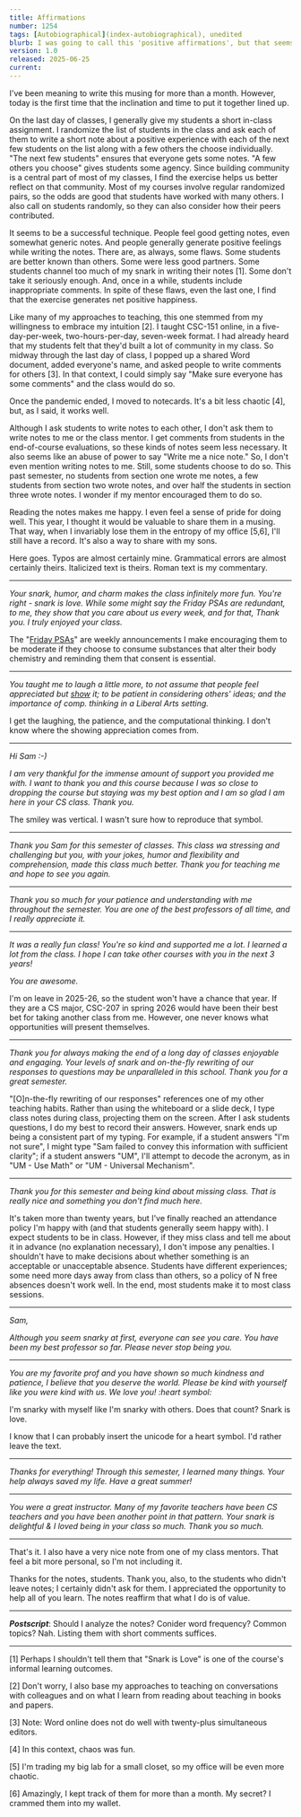 ```yaml
---
title: Affirmations
number: 1254
tags: [Autobiographical](index-autobiographical), unedited
blurb: I was going to call this 'positive affirmations', but that seems redundant.
version: 1.0
released: 2025-06-25
current: 
---
```

I've been meaning to write this musing for more than a month. However, today is the first time that the inclination and time to put it together lined up.

On the last day of classes, I generally give my students a short in-class assignment. I randomize the list of students in the class and ask each of them to write a short note about a positive experience with each of the next few students on the list along with a few others the choose individually. "The next few students" ensures that everyone gets some notes. "A few others you choose" gives students some agency. Since building community is a central part of most of my classes, I find the exercise helps us better reflect on that community. Most of my courses involve regular randomized pairs, so the odds are good that students have worked with many others. I also call on students randomly, so they can also consider how their peers contributed.

It seems to be a successful technique. People feel good getting notes, even somewhat generic notes. And people generally generate positive feelings while writing the notes. There are, as always, some flaws. Some students are better known than others. Some were less good partners. Some students channel too much of my snark in writing their notes [1]. Some don't take it seriously enough. And, once in a while, students include inappropriate comments. In spite of these flaws, even the last one, I find that the exercise generates net positive happiness.

Like many of my approaches to teaching, this one stemmed from my willingness to embrace my intuition [2]. I taught CSC-151 online, in a five-day-per-week, two-hours-per-day, seven-week format. I had already heard that my students felt that they'd built a lot of community in my class. So midway through the last day of class, I popped up a shared Word document, added everyone's name, and asked people to write comments for others [3]. In that context, I could simply say "Make sure everyone has some comments" and the class would do so.

Once the pandemic ended, I moved to notecards. It's a bit less chaotic [4], but, as I said, it works well.

Although I ask students to write notes to each other, I don't ask them to write notes to me or the class mentor. I get comments from students in the end-of-course evaluations, so these kinds of notes seem less necessary. It also seems like an abuse of power to say "Write me a nice note." So, I don't even mention writing notes to me. Still, some students choose to do so. This past semester, no students from section one wrote me notes, a few students from section two wrote notes, and over half the students in section three wrote notes. I wonder if my mentor encouraged them to do so.

Reading the notes makes me happy. I even feel a sense of pride for doing well. This year, I thought it would be valuable to share them in a musing. That way, when I invariably lose them in the entropy of my office [5,6], I'll still have a record. It's also a way to share with my sons.

Here goes. Typos are almost certainly mine. Grammatical errors are almost certainly theirs. Italicized text is theirs. Roman text is my commentary.

---

_Your snark, humor, and charm makes the class infinitely more fun. You're right - snark is love. While some might say the Friday PSAs are redundant, to me, they show that you care about us every week, and for that, Thank you. I truly enjoyed your class._

The "[Friday PSAs](friday-psa)" are weekly announcements I make encouraging them to be moderate if they choose to consume substances that alter their body chemistry and reminding them that consent is essential.

---

_You taught me to laugh a little more, to not assume that people feel appreciated but <u>show</u> it; to be patient in considering others' ideas; and the importance of comp. thinking in a Liberal Arts setting._

I get the laughing, the patience, and the computational thinking. I don't know where the showing appreciation comes from.

---

_Hi Sam :-)_

_I am very thankful for the immense amount of support you provided me with. I want to thank you and this course because I was so close to dropping the course but staying was my best option and I am so glad I am here in your CS class. Thank you._

The smiley was vertical. I wasn't sure how to reproduce that symbol.

---

_Thank you Sam for this semester of classes. This class wa stressing and challenging but you, with your jokes, humor and flexibility and comprehension, made this class much better. Thank you for teaching me and hope to see you again._

---

_Thank you so much for your patience and understanding with me throughout the semester. You are one of the best professors of all time, and I really appreciate it._

---

_It was a really fun class! You're so kind and supported me a lot. I learned a lot from the class. I hope I can take other courses with you in the next 3 years!_

_You are awesome._

I'm on leave in 2025-26, so the student won't have a chance that year. If they are a CS major, CSC-207 in spring 2026 would have been their best bet for taking another class from me. However, one never knows what opportunities will present themselves.

---

_Thank you for always making the end of a long day of classes enjoyable and engaging. Your levels of snark and on-the-fly rewriting of our responses to questions may be unparalleled in this school. Thank you for a great semester._

"[O]n-the-fly rewriting of our responses" references one of my other teaching habits. Rather than using the whiteboard or a slide deck, I type class notes during class, projecting them on the screen. After I ask students questions, I do my best to record their answers. However, snark ends up being a consistent part of my typing. For example, if a student answers "I'm not sure", I might type "Sam failed to convey this information with sufficient clarity"; if a student answers "UM", I'll attempt to decode the acronym, as in "UM - Use Math" or "UM - Universal Mechanism".

---

_Thank you for this semester and being kind about missing class. That is really nice and something you don't find much here._

It's taken more than twenty years, but I've finally reached an attendance policy I'm happy with (and that students generally seem happy with). I expect students to be in class. However, if they miss class and tell me about it in advance (no explanation necessary), I don't impose any penalties. I shouldn't have to make decisions about whether something is an acceptable or unacceptable absence. Students have different experiences; some need more days away from class than others, so a policy of N free absences doesn't work well. In the end, most students make it to most class sessions.

---

_Sam,_

_Although you seem snarky at first, everyone can see you care. You have been my best professor so far. Please never stop being you._

---

_You are my favorite prof and you have shown so much kindness and patience, I believe that you deserve the world. Please be kind with yourself like you were kind with us. We love you! :heart symbol:_

I'm snarky with myself like I'm snarky with others. Does that count? Snark is love.

I know that I can probably insert the unicode for a heart symbol. I'd rather leave the text.

---

_Thanks for everything! Through this semester, I learned many things. Your help always saved my life. Have a great summer!_

---

_You were a great instructor. Many of my favorite teachers have been CS teachers and you have been another point in that pattern. Your snark is delightful & I loved being in your class so much. Thank you so much._

---

That's it. I also have a very nice note from one of my class mentors. That feel a bit more personal, so I'm not including it.

Thanks for the notes, students. Thank you, also, to the students who didn't leave notes; I certainly didn't ask for them. I appreciated the opportunity to help all of you learn. The notes reaffirm that what I do is of value.

---

**_Postscript_**: Should I analyze the notes? Conider word frequency? Common topics? Nah. Listing them with short comments suffices.

---

[1] Perhaps I shouldn't tell them that "Snark is Love" is one of the course's informal learning outcomes.

[2] Don't worry, I also base my approaches to teaching on conversations with colleagues and on what I learn from reading about teaching in books and papers.

[3] Note: Word online does not do well with twenty-plus simultaneous editors.

[4] In this context, chaos was fun.

[5] I'm trading my big lab for a small closet, so my office will be even more chaotic.

[6] Amazingly, I kept track of them for more than a month. My secret? I crammed them into my wallet.
